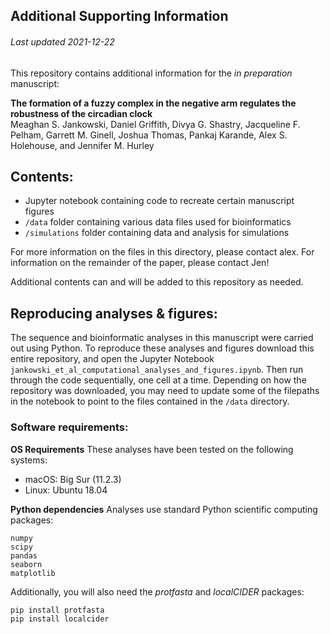 ## Additional Supporting Information
###### Last updated 2021-12-22

This repository contains additional information for the *in preparation* manuscript:

**The formation of a fuzzy complex in the negative arm regulates the robustness of the circadian clock** <br> Meaghan S. Jankowski, Daniel Griffith, Divya G. Shastry, Jacqueline F. Pelham, Garrett M. Ginell, Joshua Thomas, Pankaj Karande, Alex S. Holehouse, and Jennifer M. Hurley


## Contents:

* Jupyter notebook containing code to recreate certain manuscript figures
* `/data` folder containing various data files used for bioinformatics
* `/simulations` folder containing data and analysis for simulations

For more information on the files in this directory, please contact alex. For information on the remainder of the paper, please contact Jen!

Additional contents can and will be added to this repository as needed. 

## Reproducing analyses & figures:

The sequence and bioinformatic analyses in this manuscript were carried out using Python. To reproduce these analyses and figures download this entire repository, and open the Jupyter Notebook `jankowski_et_al_computational_analyses_and_figures.ipynb`. Then run through the code sequentially, one cell at a time. Depending on how the repository was downloaded, you may need to update some of the filepaths in the notebook to point to the files contained in the `/data` directory.

### Software requirements:
**OS Requirements**
These analyses have been tested on the following systems:
* macOS: Big Sur (11.2.3)
* Linux: Ubuntu 18.04

**Python dependencies**
Analyses use standard Python scientific computing packages:
```
numpy
scipy
pandas
seaborn
matplotlib
```
Additionally, you will also need the *protfasta* and *localCIDER* packages:
```
pip install protfasta
pip install localcider
```
